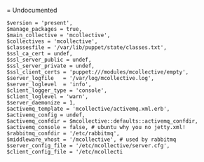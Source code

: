 
= Undocumented

    $version = 'present',
    $manage_packages = true,
    $main_collective = 'mcollective',
    $collectives = 'mcollective',
    $classesfile = '/var/lib/puppet/state/classes.txt',
    $ssl_ca_cert = undef,
    $ssl_server_public = undef,
    $ssl_server_private = undef,
    $ssl_client_certs = 'puppet:///modules/mcollective/empty',
    $server_logfile   = '/var/log/mcollective.log',
    $server_loglevel  = 'info',
    $client_logger_type = 'console',
    $client_loglevel = 'warn',
    $server_daemonize = 1,
    $activemq_template = 'mcollective/activemq.xml.erb',
    $activemq_config = undef,
    $activemq_confdir = $mcollective::defaults::activemq_confdir,
    $activemq_console = false, # ubuntu why you no jetty.xml!
    $rabbitmq_confdir = '/etc/rabbitmq',
    $middleware_vhost = '/mcollective', # used by rabbitmq
    $server_config_file = '/etc/mcollective/server.cfg',
    $client_config_file = '/etc/mcollecti
